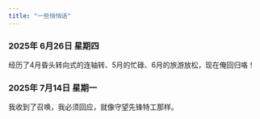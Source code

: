 ```yaml
---
title: "一些悄悄话"
---
```


### 2025年 6月26日 星期四
经历了4月昏头转向式的连轴转、5月的忙碌、6月的旅游放松，现在俺回归咯！

### 2025年 7月14日 星期一
我收到了召唤，我必须回应，就像守望先锋特工那样。